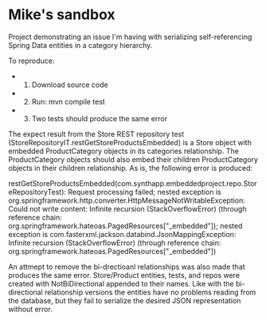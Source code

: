 # Mike's sandbox

Project demonstrating an issue I'm having with serializing self-referencing Spring Data entities in a category hierarchy.

To reproduce:

* 1. Download source code
* 2. Run: mvn compile test
* 3. Two tests should produce the same error
 
The expect result from the Store REST repository test (StoreRepositoryIT.restGetStoreProductsEmbedded) is a Store object with embedded ProductCategory objects in its categories relationship. The ProductCategory objects should also embed their children ProductCategory objects in their children relationship. As is, the following error is produced:

restGetStoreProductsEmbedded(com.synthapp.embeddedproject.repo.StoreRepositoryTest): Request processing failed; nested exception is org.springframework.http.converter.HttpMessageNotWritableException: Could not write content: Infinite recursion (StackOverflowError) (through reference chain: org.springframework.hateoas.PagedResources["_embedded"]); nested exception is com.fasterxml.jackson.databind.JsonMappingException: Infinite recursion (StackOverflowError) (through reference chain: org.springframework.hateoas.PagedResources["_embedded"])

An attmept to remove the bi-drectioanl relationships was also made that produces the same error. Store/Product entities, tests, and repos were created with NotBiDirectional appended to their names. Like with the bi-directional relationship versions  the entities have no problems reading from the database, but they fail to serialize the desired JSON representation without error. 
